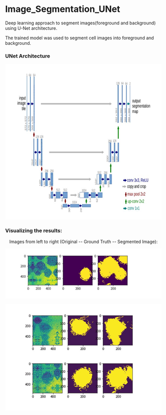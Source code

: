 # Image_Segmentation_UNet

 Deep learning approach to segment images(foreground and background) using U-Net architecture. 
 
 The trained model was used to segment cell images into foreground and background.
 
### UNet Architecture

<p align="center">
  <img width=650 height=500 src="/images/arch.JPG">
</p>

### Visualizing the results:


 
<p align ="center"> Images from left to right (Original -- Ground Truth -- Segmented Image): </p>

<p align="center">
  <img src="/images/seg1.JPG">
</p>

<p align="center">
  <img src="/images/seg2.JPG">
</p>
